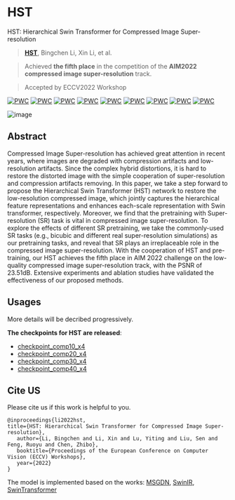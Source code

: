 # HST
HST: Hierarchical Swin Transformer for Compressed Image Super-resolution
> [**HST**](https://arxiv.org/abs/2208.09885), Bingchen Li, Xin Li, et al.    

> Achieved **the fifth place** in the competition of the **AIM2022 compressed image super-resolution** track.

> Accepted by ECCV2022 Workshop 

[![PWC](https://img.shields.io/endpoint.svg?url=https://paperswithcode.com/badge/hst-hierarchical-swin-transformer-for/compressed-image-super-resolution-on-div2k)](https://paperswithcode.com/sota/compressed-image-super-resolution-on-div2k?p=hst-hierarchical-swin-transformer-for)
[![PWC](https://img.shields.io/endpoint.svg?url=https://paperswithcode.com/badge/hst-hierarchical-swin-transformer-for/compressed-image-super-resolution-on-div2k-1)](https://paperswithcode.com/sota/compressed-image-super-resolution-on-div2k-1?p=hst-hierarchical-swin-transformer-for)
[![PWC](https://img.shields.io/endpoint.svg?url=https://paperswithcode.com/badge/hst-hierarchical-swin-transformer-for/compressed-image-super-resolution-on-div2k-2)](https://paperswithcode.com/sota/compressed-image-super-resolution-on-div2k-2?p=hst-hierarchical-swin-transformer-for)
[![PWC](https://img.shields.io/endpoint.svg?url=https://paperswithcode.com/badge/hst-hierarchical-swin-transformer-for/compressed-image-super-resolution-on-div2k-3)](https://paperswithcode.com/sota/compressed-image-super-resolution-on-div2k-3?p=hst-hierarchical-swin-transformer-for)
[![PWC](https://img.shields.io/endpoint.svg?url=https://paperswithcode.com/badge/hst-hierarchical-swin-transformer-for/compressed-image-super-resolution-on-set5-q10)](https://paperswithcode.com/sota/compressed-image-super-resolution-on-set5-q10?p=hst-hierarchical-swin-transformer-for)
[![PWC](https://img.shields.io/endpoint.svg?url=https://paperswithcode.com/badge/hst-hierarchical-swin-transformer-for/compressed-image-super-resolution-on-set14)](https://paperswithcode.com/sota/compressed-image-super-resolution-on-set14?p=hst-hierarchical-swin-transformer-for)
[![PWC](https://img.shields.io/endpoint.svg?url=https://paperswithcode.com/badge/hst-hierarchical-swin-transformer-for/compressed-image-super-resolution-on-bsd100)](https://paperswithcode.com/sota/compressed-image-super-resolution-on-bsd100?p=hst-hierarchical-swin-transformer-for)
[![PWC](https://img.shields.io/endpoint.svg?url=https://paperswithcode.com/badge/hst-hierarchical-swin-transformer-for/compressed-image-super-resolution-on-urban100)](https://paperswithcode.com/sota/compressed-image-super-resolution-on-urban100?p=hst-hierarchical-swin-transformer-for)
[![PWC](https://img.shields.io/endpoint.svg?url=https://paperswithcode.com/badge/hst-hierarchical-swin-transformer-for/compressed-image-super-resolution-on-manga109)](https://paperswithcode.com/sota/compressed-image-super-resolution-on-manga109?p=hst-hierarchical-swin-transformer-for)

![image](https://github.com/lixinustc/HST-Hierarchical-Swin-Transformer-for-Compressed-Image-Super-resolution/blob/main/figs/HST.png)

## Abstract 
Compressed Image Super-resolution has achieved great attention in recent years, where images are degraded with compression artifacts and low-resolution artifacts. Since the complex hybrid distortions,
it is hard to restore the distorted image with the simple cooperation
of super-resolution and compression artifacts removing. In this paper,
we take a step forward to propose the Hierarchical Swin Transformer
(HST) network to restore the low-resolution compressed image, which
jointly captures the hierarchical feature representations and enhances
each-scale representation with Swin transformer, respectively. Moreover,
we find that the pretraining with Super-resolution (SR) task is vital
in compressed image super-resolution. To explore the effects of different SR pretraining, we take the commonly-used SR tasks (e.g., bicubic
and different real super-resolution simulations) as our pretraining tasks,
and reveal that SR plays an irreplaceable role in the compressed image super-resolution. With the cooperation of HST and pre-training, our
HST achieves the fifth place in AIM 2022 challenge on the low-quality
compressed image super-resolution track, with the PSNR of 23.51dB. Extensive experiments and ablation studies have validated the effectiveness
of our proposed methods.

## Usages
More details will be decribed progressively.

**The checkpoints for HST are released**:
- [checkpoint_comp10_x4](https://drive.google.com/file/d/1ZtGxO6ghT1YFLgu_PIHBt7VpDV52CsjS/view?usp=sharing)
- [checkpoint_comp20_x4](https://drive.google.com/file/d/1ldXbI5c9KHxsHQZS3hRRK2jR9HRvfqyD/view?usp=sharing)
- [checkpoint_comp30_x4](https://drive.google.com/file/d/1ANqQkYW7JKPLdJLKq1xHixaSZtn3e0q-/view?usp=sharing)
- [checkpoint_comp40_x4](https://drive.google.com/file/d/1SlvhcFSEr4jM5gUB_we8c-EYmpIUntIT/view?usp=sharing)


## Cite US
Please cite us if this work is helpful to you.
```
@inproceedings{li2022hst, 
title={HST: Hierarchical Swin Transformer for Compressed Image Super-resolution}, 
   author={Li, Bingchen and Li, Xin and Lu, Yiting and Liu, Sen and Feng, Ruoyu and Chen, Zhibo}, 
   booktitle={Proceedings of the European Conference on Computer Vision (ECCV) Workshops}, 
   year={2022} 
}
```

The model is implemented based on the works: 
[MSGDN](https://openaccess.thecvf.com/content_CVPRW_2020/papers/w7/Li_Multi-Scale_Grouped_Dense_Network_for_VVC_Intra_Coding_CVPRW_2020_paper.pdf), [SwinIR](https://github.com/JingyunLiang/SwinIR), [SwinTransformer](https://arxiv.org/abs/2103.14030)
